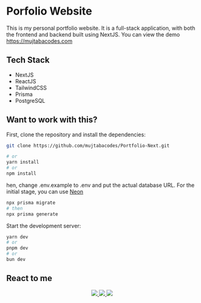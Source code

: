 # Porfolio Website

This is my personal portfolio website. It is a full-stack application, with both the frontend and backend built using NextJS. You can view the demo
https://mujtabacodes.com

## Tech Stack

- NextJS
- ReactJS
- TailwindCSS
- Prisma
- PostgreSQL

## Want to work with this?

First, clone the repository and install the dependencies:

```bash
git clone https://github.com/mujtabacodes/Portfolio-Next.git
```

```bash
# or
yarn install
# or
npm install

```

hen, change .env.example to .env and put the actual database URL. For the initial stage, you can use [Neon](https://neon.tech/)

```bash
npx prisma migrate
# then
npx prisma generate

```

Start the development server:

```bash
yarn dev
# or
pnpm dev
# or
bun dev
```

## React to me

<div align="center"> 
  <a href="mailto:mujtaba.shafique@outlook.com">
    <img src="https://img.shields.io/badge/Gmail-333333?style=for-the-badge&logo=gmail&logoColor=red" />
  </a>
  <a href="https://www.linkedin.com/in/mujtaba-shafique/" target="_blank">
    <img src="https://img.shields.io/badge/LinkedIn-0077B5?style=for-the-badge&logo=linkedin&logoColor=white" target="_blank" />
  </a>
  <a href="https://mujtabacodes.com/" target="_blank">
     <img src="https://img.shields.io/badge/Portfolio-FF5722?style=for-the-badge&logo=todoist&logoColor=white" target="_blank" /> <!-- sqlite, safari, google-chrome are other good icon options -->
  </a>
</div>
